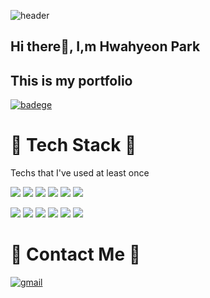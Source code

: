 ![header](https://capsule-render.vercel.app/api?type=Rounded&color=354660&height=300&section=header&text=Hwahyeon%20Park&fontColor=ffffff&fontSize=90)

## Hi there👋,  I,m Hwahyeon Park  
## This is my portfolio 
[![badege](https://img.shields.io/badge/-Portfolio-yellow)](https://github.com/hwahyeon-park)

# 📓 Tech Stack 📓  
Techs that I've used at least once

![](https://img.shields.io/badge/Java-007396?style=flat-square&logo=Java&logoColor=white) ![](https://img.shields.io/badge/Python-3766AB?style=flat-square&logo=Python&logoColor=white)      ![](https://img.shields.io/badge/C-A8B9CC?style=flat-square&logo=C&logoColor=white) ![](https://img.shields.io/badge/C++-00599C?style=flat-square&logo=C++&logoColor=white) ![](https://img.shields.io/badge/Node.js-339933?style=flat-square&logo=Node.js&logoColor=white) ![](https://img.shields.io/badge/R-276DC3?style=flat-square&logo=R&logoColor=white)

![](https://img.shields.io/badge/Android-3DDC84?style=flat-square&logo=Android&logoColor=white) ![](https://img.shields.io/badge/Azure-0078D4?style=flat-square&logo=Azure&logoColor=white) ![](https://img.shields.io/badge/Docker-2496ED?style=flat-square&logo=Docker&logoColor=white) ![](https://img.shields.io/badge/GitHub-181717?style=flat-square&logo=GitHub&logoColor=white) ![](https://img.shields.io/badge/Raspbeerypi-A22846?style=flat-square&logo=Raspberrypi&logoColor=white) ![](https://img.shields.io/badge/Arduino-00979D?style=flat-square&logo=Arduino&logoColor=white)



# 📍 Contact Me 📍
[![gmail](https://img.shields.io/badge/Gmail-EA4335?style=flat&logo=Gmail&logoColor=white)](mailto:hwahyeonp25@gmail.com)
